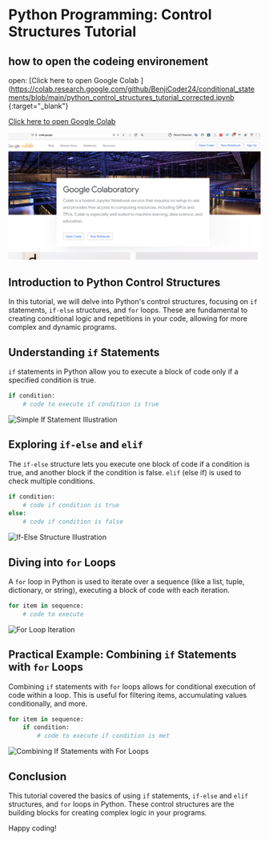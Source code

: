 
# Python Programming: Control Structures Tutorial

## how to open the codeing environement

open: 
[Click here to open Google Colab ](https://colab.research.google.com/github/BenjiCoder24/conditional_statements/blob/main/python_control_structures_tutorial_corrected.ipynb {:target="_blank"}

<a href="https://colab.research.google.com/github/BenjiCoder24/conditional_statements/blob/main/python_control_structures_tutorial_corrected.ipynb" target="_blank">Click here to open Google Colab</a>


![Alt text](image.png)



## Introduction to Python Control Structures

In this tutorial, we will delve into Python's control structures, focusing on `if` statements, `if-else` structures, and `for` loops. These are fundamental to creating conditional logic and repetitions in your code, allowing for more complex and dynamic programs.

## Understanding `if` Statements

`if` statements in Python allow you to execute a block of code only if a specified condition is true.

```python
if condition:
    # code to execute if condition is true
```

![Simple If Statement Illustration](Create_a_detailed_educational_illustration_showcas.png)

## Exploring `if-else` and `elif`

The `if-else` structure lets you execute one block of code if a condition is true, and another block if the condition is false. `elif` (else if) is used to check multiple conditions.

```python
if condition:
    # code if condition is true
else:
    # code if condition is false
```

![If-Else Structure Illustration](Design_an_engaging_educational_illustration_that_e.png)

## Diving into `for` Loops

A `for` loop in Python is used to iterate over a sequence (like a list, tuple, dictionary, or string), executing a block of code with each iteration.

```python
for item in sequence:
    # code to execute
```

![For Loop Iteration](Illustrate_a_conceptual_diagram_that_demonstrates_.png)

## Practical Example: Combining `if` Statements with `for` Loops

Combining `if` statements with `for` loops allows for conditional execution of code within a loop. This is useful for filtering items, accumulating values conditionally, and more.

```python
for item in sequence:
    if condition:
        # code to execute if condition is met
```

![Combining If Statements with For Loops](Create_a_visual_explanation_of_combining_if_statem.png)

## Conclusion

This tutorial covered the basics of using `if` statements, `if-else` and `elif` structures, and `for` loops in Python. These control structures are the building blocks for creating complex logic in your programs.

Happy coding!
